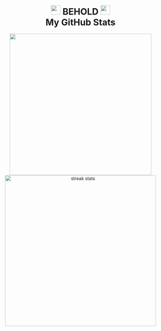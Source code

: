 <h1 align="center">
  <img src="https://cdn.discordapp.com/emojis/991415839288987749" width="30"> BEHOLD <img src="https://cdn.discordapp.com/emojis/991415839288987749" width="30"> 
</br> 
  My GitHub Stats 
</h1>

<div align="center">
<img width="450px" src="https://github-readme-stats.vercel.app/api?username=alkausarhapis&show_icons=true&theme=dark">
<img width="480px" src="https://streak-stats.demolab.com/?user=salesp07&count_private=true&theme=dark&border_radius=5" alt="streak stats"/>
</div>


